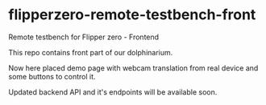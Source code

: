 # flipperzero-remote-testbench-front
Remote testbench for Flipper zero - Frontend

This repo contains front part of our dolphinarium.

Now here placed demo page with webcam translation from real device and some buttons to control it.

Updated backend API and it's endpoints will be available soon.
